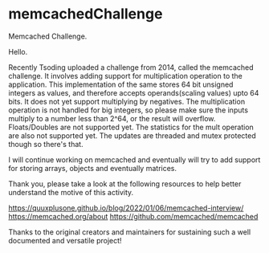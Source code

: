 # memcachedChallenge
Memcached Challenge.

Hello.

Recently Tsoding uploaded a challenge from 2014, called the memcached challenge. It involves adding support for multiplication operation to the application. 
This implementation of the same stores 64 bit unsigned integers as values, and therefore accepts operands(scaling values) upto 64 bits. It does not yet support multiplying by negatives. 
The multiplication operation is not handled for big integers, so please make sure the inputs multiply to a number less than 2^64, or the result will overflow. Floats/Doubles are not supported yet. 
The statistics for the mult operation are also not supported yet. The updates are threaded and mutex protected though so there's that. 

I will continue working on memcached and eventually will try to add support for storing arrays, objects and eventually matrices. 

Thank you, please take a look at the following resources to help better understand the motive of this activity.

https://quuxplusone.github.io/blog/2022/01/06/memcached-interview/
https://memcached.org/about
https://github.com/memcached/memcached

Thanks to the original creators and maintainers for sustaining such a well documented and versatile project! 
